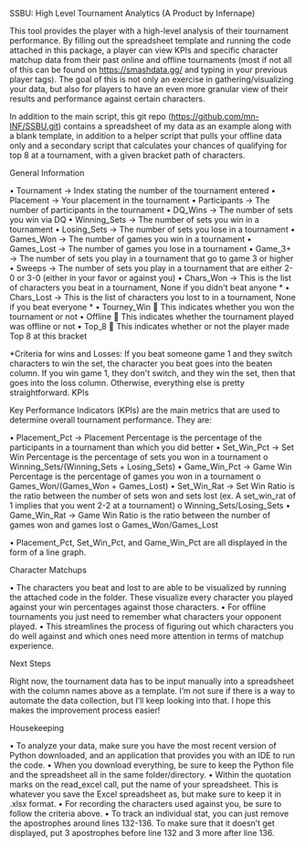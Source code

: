 SSBU: High Level Tournament Analytics 
(A Product by Infernape)

This tool provides the player with a high-level analysis of their tournament performance. By filling out the spreadsheet template and running the code attached in this package, a player can view KPIs and specific character matchup data from their past online and offline tournaments (most if not all of this can be found on https://smashdata.gg/ and typing in your previous player tags). The goal of this is not only an exercise in gathering/visualizing your data, but also for players to have an even more granular view of their results and performance against certain characters.

In addition to the main script, this git repo (https://github.com/mn-INF/SSBU.git) contains a spreadsheet of my data as an example along with a blank template, in addition to a helper script that pulls your offline data only and a secondary script that calculates your chances of qualifying for top 8 at a tournament, with a given bracket path of characters.

General Information

•	Tournament → Index stating the number of the tournament entered
•	Placement → Your placement in the tournament
•	Participants → The number of participants in the tournament
•	DQ_Wins → The number of sets you win via DQ
•	Winning_Sets → The number of sets you win in a tournament
•	Losing_Sets → The number of sets you lose in a tournament
•	Games_Won → The number of games you win in a tournament
•	Games_Lost → The number of games you lose in a tournament
•	Game_3+ → The number of sets you play in a tournament that go to game 3 or higher
•	Sweeps → The number of sets you play in a tournament that are either 2-0 or 3-0 (either in your favor or against you)
•	Chars_Won → This is the list of characters you beat in a tournament, None if you didn't beat anyone *
•	Chars_Lost  → This is the list of characters you lost to in a tournament, None if you beat everyone *
•	Tourney_Win  This indicates whether you won the tournament or not
•	Offline  This indicates whether the tournament played was offline or not
•	Top_8  This indicates whether or not the player made Top 8 at this bracket

*Criteria for wins and Losses: If you beat someone game 1 and they switch characters to win the set, the character you beat goes into the beaten column. If you win game 1, they don't switch, and they win the set, then that goes into the loss column. Otherwise, everything else is pretty straightforward.
KPIs

Key Performance Indicators (KPIs) are the main metrics that are used to determine overall tournament performance. They are:

•	Placement_Pct → Placement Percentage is the percentage of the participants in a tournament than which you did better
•	Set_Win_Pct → Set Win Percentage is the percentage of sets you won in a tournament
o	Winning_Sets/(Winning_Sets + Losing_Sets)
•	Game_Win_Pct → Game Win Percentage is the percentage of games you won in a tournament
o	Games_Won/(Games_Won + Games_Lost)
•	Set_Win_Rat → Set Win Ratio is the ratio between the number of sets won and sets lost (ex. A set_win_rat of 1 implies that you went 2-2 at a tournament)
o	Winning_Sets/Losing_Sets
•	Game_Win_Rat → Game Win Ratio is the ratio between the number of games won and games lost
o	Games_Won/Games_Lost

•	Placement_Pct, Set_Win_Pct, and Game_Win_Pct are all displayed in the form of a line graph.

Character Matchups

•	The characters you beat and lost to are able to be visualized by running the attached code in the folder. These visualize every character you played against your win percentages against those characters.
•	For offline tournaments you just need to remember what characters your opponent played.
•	This streamlines the process of figuring out which characters you do well against and which ones need more attention in terms of matchup experience.

Next Steps

Right now, the tournament data has to be input manually into a spreadsheet with the column names above as a template. I’m not sure if there is a way to automate the data collection, but I’ll keep looking into that. I hope this makes the improvement process easier!

Housekeeping

•	To analyze your data, make sure you have the most recent version of Python downloaded, and an application that provides you with an IDE to run the code. 
•	When you download everything, be sure to keep the Python file and the spreadsheet all in the same folder/directory.
•	Within the quotation marks on the read_excel call, put the name of your spreadsheet. This is whatever you save the Excel spreadsheet as, but make sure to keep it in .xlsx format.
•	For recording the characters used against you, be sure to follow the criteria above.
•	To track an individual stat, you can just remove the apostrophes around lines 132-136. To make sure that it doesn’t get displayed, put 3 apostrophes before line 132 and 3 more after line 136.
